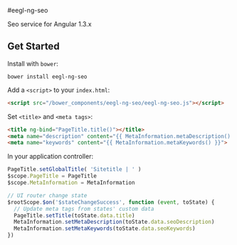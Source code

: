 #eegl-ng-seo

Seo service for Angular 1.3.x

## Get Started

Install with `bower`:

```shell
bower install eegl-ng-seo
```

Add a `<script>` to your `index.html`:

```html
<script src="/bower_components/eegl-ng-seo/eegl-ng-seo.js"></script>
```

Set `<title>` and `<meta tags>`:

```html
<title ng-bind="PageTitle.title()"></title>
<meta name="description" content="{{ MetaInformation.metaDescription() }}">
<meta name="keywords" content="{{ MetaInformation.metaKeywords() }}">
```

In your application controller:

```js
PageTitle.setGlobalTitle( 'Sitetitle | ' )
$scope.PageTitle = PageTitle
$scope.MetaInformation = MetaInformation

// UI router change state
$rootScope.$on('$stateChangeSuccess', function (event, toState) {
  // Update meta tags from states' custom data
  PageTitle.setTitle(toState.data.title)
  MetaInformation.setMetaDescription(toState.data.seoDescription)
  MetaInformation.setMetaKeywords(toState.data.seoKeywords)
})
```